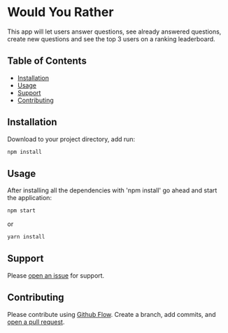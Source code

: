 # Would You Rather

This app will let users answer questions, see already answered questions, create new questions and see the top 3 users on a ranking leaderboard.

## Table of Contents

- [Installation](#installation)
- [Usage](#usage)
- [Support](#support)
- [Contributing](#contributing)

## Installation

Download to your project directory, add run:

```sh 
npm install
```

## Usage

After installing all the dependencies with 'npm install' go ahead and start the application:

```sh 
npm start
```
or 

```sh 
yarn install
```

## Support

Please [open an issue](https://github.com/fraction/readme-boilerplate/issues/new) for support.

## Contributing

Please contribute using [Github Flow](https://guides.github.com/introduction/flow/). Create a branch, add commits, and [open a pull request](https://github.com/fraction/readme-boilerplate/compare/).
